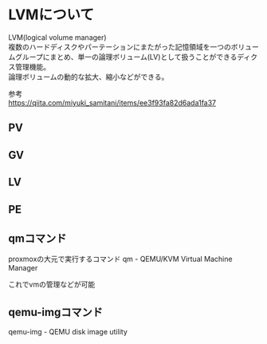 # LVMについて

LVM(logical volume manager)  
複数のハードディスクやパーテーションにまたがった記憶領域を一つのボリュームグループにまとめ、単一の論理ボリューム(LV)として扱うことができるディクス管理機能。  
論理ボリュームの動的な拡大、縮小などができる。  

参考  
https://qiita.com/miyuki_samitani/items/ee3f93fa82d6ada1fa37

## PV
## GV
## LV
## PE

## qmコマンド
proxmoxの大元で実行するコマンド
qm - QEMU/KVM Virtual Machine Manager

これでvmの管理などが可能

## qemu-imgコマンド
qemu-img - QEMU disk image utility